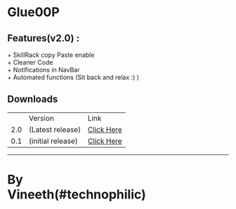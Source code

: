 <h1>Glue00P</h1>
<h2>Features(v2.0) :</h2>
<p>
+ SkillRack copy Paste enable<br>
+ Cleaner Code<br>
+ Notifications in NavBar<br>
+ Automated functions (Sit back and relax :) )
</p>
<h2>Downloads</h2>
<table>
<th>
  <td>
  Version
  </td>
<td>Link</td>
</th>
<tr>
<td>2.0</td>
<td>(Latest release)</td>
  <td>
  <a href="https://github.com/technophilic/Glue00P/raw/master/Beta.user.js">Click Here</a>
  </td>
</tr>
<tr>
<td>0.1</td>
<td>(initial release)</td>
  <td>
  <a href="https://github.com/technophilic/Glue00P/raw/master/Glue00P%20(1).user.js">Click Here</a>
  </td>
</tr>
</table>
<hr><h1>By<br>Vineeth(#technophilic)</h1>
